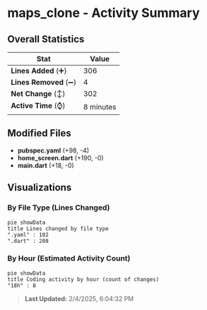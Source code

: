 # maps_clone - Activity Summary 

## Overall Statistics

| Stat                   | Value                                                             |
| ---------------------- | ----------------------------------------------------------------- |
| **Lines Added** (➕)   | 306                                          |
| **Lines Removed** (➖) | 4                                        |
| **Net Change** (↕)    | 302                |
| **Active Time** (⌚)   | 8 minutes |


## Modified Files
- **pubspec.yaml** (+98, -4)
- **home_screen.dart** (+190, -0)
- **main.dart** (+18, -0)

## Visualizations

### By File Type (Lines Changed)

```mermaid
pie showData
title Lines changed by file type
".yaml" : 102
".dart" : 208
```

### By Hour (Estimated Activity Count)

```mermaid
pie showData
title Coding activity by hour (count of changes)
"18h" : 8
```


> **Last Updated:** 2/4/2025, 6:04:32 PM